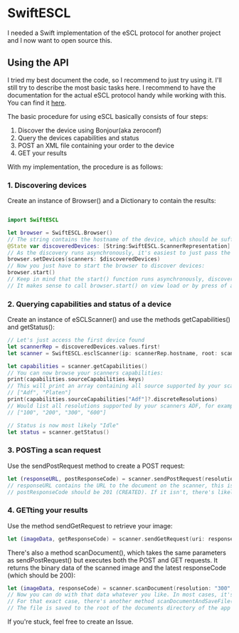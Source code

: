 #  SwiftESCL

I needed a Swift implementation of the eSCL protocol for another project and I now want to open source this.

## Using the API

I tried my best document the code, so I recommend to just try using it. I'll still try to describe the most basic tasks here.
I recommend to have the documentation for the actual eSCL protocol handy while working with this. You can find it [here](https://mopria.org/spec-download).

The basic procedure for using eSCL basically consists of four steps:
1. Discover the device using Bonjour(aka zeroconf)
2. Query the devices capabilities and status
3. POST an XML file containing your order to the device
4. GET your results

With my implementation, the procedure is as follows:

### 1. Discovering devices

Create an instance of Browser() and a Dictionary to contain the results:
```swift

import SwiftESCL

let browser = SwiftESCL.Browser()
// The string contains the hostname of the device, which should be sufficient to uniquely identify it.
@State var discoveredDevices: [String:SwiftESCL.ScannerRepresentation] = [:]
// As the discovery runs asynchronously, it's easiest to just pass the dictionary as binding
browser.setDevices(scanners: $discoveredDevices)
// Now you just have to start the browser to discover devices:
browser.start()
// Keep in mind that the start() function runs asynchronously, discoveredDevices is still empty at this point.
// It makes sense to call browser.start() on view load or by press of a button and have the user wait for device discovery
```

### 2. Querying capabilities and status of a device

Create an instance of eSCLScanner() and use the methods getCapabilities() and getStatus():
```swift
// Let's just access the first device found
let scannerRep = discoveredDevices.values.first!
let scanner = SwiftESCL.esclScanner(ip: scannerRep.hostname, root: scannerRep.root)

let capabilities = scanner.getCapabilities()
// You can now browse your scanners capabilities:
print(capabilities.sourceCapabilities.keys)
// This will print an array containing all source supported by your scanner, for example:
// ["Adf", "Platen"]
print(capabilities.sourceCapabilities["Adf"]?.discreteResolutions)
// Would list all resolutions supported by your scanners ADF, for example:
// ["100", "200", "300", "600"]

// Status is now most likely "Idle"
let status = scanner.getStatus()
```

### 3. POSTing a scan request

Use the sendPostRequest method to create a POST request:
```swift
let (responseURL, postResponseCode) = scanner.sendPostRequest(resolution: "300", format: "application/pdf", version: capabilities.version, source: "Platen", width: 2480, height: 3508)
// responseURL contains the URL to the document on the scanner, this is where you will derict your GET request to.
// postResponseCode should be 201 (CREATED). If it isn't, there's likely an invalid mix of options and the scanner returned 409 (CONFLICT)
```

### 4. GETting your results

Use the method sendGetRequest to retrieve your image:
```swift
let (imageData, getResponseCode) = scanner.sendGetRequest(uri: responseURL)
```

There's also a method scanDocument(), which takes the same parameters as sendPostRequest() but executes both the POST and GET requests. It returns the binary data of the scanned image and the latest responseCode (which should be 200):
```swift
let (imageData, responseCode) = scanner.scanDocument(resolution: "300", format: "application/pdf", version: capabilities.version, source: "Platen", width: 2480, height: 3508)
// Now you can do with that data whatever you like. In most cases, it's probably a good idea to store the data on disk.
// For that exact case, there's another method scanDocumentAndSaveFile(), which takes the same parameters as sendPostRequest() but returns a URL to the file on disk instead of the data.
// The file is saved to the root of the documents directory of the app by default, a custom path can be specified using the filePath parameter though.
```

If you're stuck, feel free to create an Issue.

